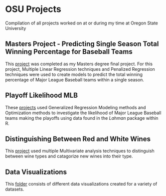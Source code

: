 # OSU Projects
Compilation of all projects worked on at or during my time at Oregon State University

## Masters Project - Predicting Single Season Total Winning Percentage for Baseball Teams

This [project](https://github.com/sleiss5/OSU_Projects/tree/main/Masters%20Project) was completed as my Masters degree final project. For this project, Multiple Linear Regression techniques and Penalized Regression techniques were used to create models to predict the total winning percentage of Major League Baseball teams within a single season.

## Playoff Likelihood MLB

These [projects](https://github.com/sleiss5/OSU_Projects/tree/main/Playoff%20Likelihood%20MLB) used Generalized Regression Modeling methods and Optimization methods to investigate the likelihood of Major League Baseball teams making the playoffs using data found in the *Lahman* package within R.

## Distinguishing Between Red and White Wines

This [project](https://github.com/sleiss5/OSU_Projects/tree/main/Distinguishing%20Between%20Wine%20Types) used multiple Multivariate analysis techniques to distinguish between wine types and catagorize new wines into their type.

## Data Visualizations 

This [folder](https://github.com/sleiss5/OSU_Projects/tree/main/Data%20Visualizations) consists of different data visualizations created for a variety of datasets.

